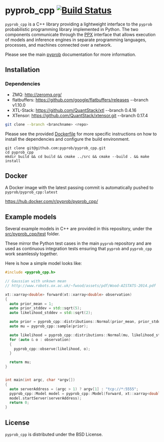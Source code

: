 # pyprob_cpp [![Build Status](https://travis-ci.org/pyprob/pyprob_cpp.svg?branch=master)](https://travis-ci.org/pyprob/pyprob_cpp)

`pyprob_cpp` is a C++ library providing a lightweight interface to the `pyprob` probabilistic programming library implemented in Python. The two components communicate through the [PPX](https://github.com/pyprob/ppx) interface that allows execution of models and inference engines in separate programming languages, processes, and machines connected over a network. 

Please see the main [pyprob](https://github.com/pyprob/pyprob) documentation for more information.

## Installation

### Dependencies
- ZMQ: http://zeromq.org/
- flatbuffers: https://github.com/google/flatbuffers/releases --branch v1.10.0
- XTL-Stack: https://github.com/QuantStack/xtl --branch 0.4.16
- XTensor: https://github.com/QuantStack/xtensor.git --branch 0.17.4

```bash
git clone --branch <branchname> <repo>
```

Please see the provided [Dockerfile](Dockerfile) for more specific instructions on how to install the dependencies and configure the build environment.

```
git clone git@github.com:pyprob/pyprob_cpp.git
cd pyprob_cpp
mkdir build && cd build && cmake ../src && cmake --build . && make install
```

## Docker

A Docker image with the latest passing commit is automatically pushed to `pyprob/pyprob_cpp:latest`

https://hub.docker.com/r/pyprob/pyprob_cpp/

## Example models

Several example models in C++ are provided in this repository, under the [src/pyprob_cpp/test](src/pyprob_cpp/test) folder. 

These mirror the Python test cases in the main `pyprob` repository and are used as continuous integration tests ensuring that `pyprob` and `pyprob_cpp` work seamlessly together.

Here is how a simple model looks like:

```cpp
#include <pyprob_cpp.h>

// Gaussian with unkown mean
// http://www.robots.ox.ac.uk/~fwood/assets/pdf/Wood-AISTATS-2014.pdf

xt::xarray<double> forward(xt::xarray<double> observation)
{
  auto prior_mean = 1;
  auto prior_stddev = std::sqrt(5);
  auto likelihood_stddev = std::sqrt(2);

  auto prior = pyprob_cpp::distributions::Normal(prior_mean, prior_stddev);
  auto mu = pyprob_cpp::sample(prior);

  auto likelihood = pyprob_cpp::distributions::Normal(mu, likelihood_stddev);
  for (auto & o : observation)
  {
    pyprob_cpp::observe(likelihood, o);
  }

  return mu;
}


int main(int argc, char *argv[])
{
  auto serverAddress = (argc > 1) ? argv[1] : "tcp://*:5555";
  pyprob_cpp::Model model = pyprob_cpp::Model(forward, xt::xarray<double> {}, "Gaussian with unknown mean C++");
  model.startServer(serverAddress);
  return 0;
}
```

## License

`pyprob_cpp` is distributed under the BSD License.
